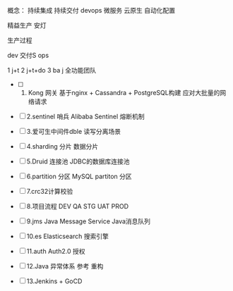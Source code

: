 
概念：
    持续集成
    持续交付
    devops
    微服务
    云原生
    自动化配置

精益生产
    安灯

生产过程

dev
交付S
ops

1 j+t
2 j+t+do
3 ba j
全功能团队


- [ ] 1. Kong 网关 
    基于nginx + Cassandra + PostgreSQL构建
    应对大批量的网络请求

- [ ] 2.sentinel 哨兵
    Alibaba Sentinel 熔断机制 

- [ ] 3.爱可生中间件dble
    读写分离场景

- [ ] 4.sharding 分片
    数据分片

- [ ] 5.Druid 连接池
    JDBC的数据库连接池

- [ ] 6.partition 分区
    MySQL partiton 分区

- [ ] 7.crc32计算校验

- [ ] 8.项目流程
    DEV QA STG UAT PROD

- [ ] 9.jms
    Java Message Service Java消息队列

- [ ] 10.es
    Elasticsearch 搜索引擎

- [ ] 11.auth
    Auth2.0 授权

- [ ] 12.Java 异常体系
    参考 重构 

- [ ] 13.Jenkins + GoCD

